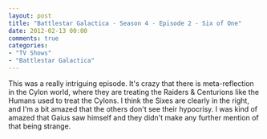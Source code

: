 ```yaml
---
layout: post
title: "Battlestar Galactica - Season 4 - Episode 2 - Six of One"
date: 2012-02-13 00:00
comments: true
categories:
- "TV Shows"
- "Battlestar Galactica"
---
```


This was a really intriguing episode. It's crazy that there is
meta-reflection in the Cylon world, where they are treating the
Raiders & Centurions like the Humans used to treat the
Cylons. I think the Sixes are clearly in the right, and I'm a bit
amazed that the others don't see their hypocrisy. I was kind of
amazed that Gaius saw himself and they didn't make any further
mention of that being strange.
